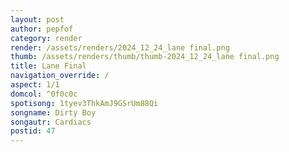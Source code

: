 ```yaml
---
layout: post
author: pepfof
category: render
render: /assets/renders/2024_12_24_lane final.png
thumb: /assets/renders/thumb/thumb-2024_12_24_lane final.png
title: Lane Final
navigation_override: /
aspect: 1/1
domcol: ^0f0c0c
spotisong: 1tyev3ThkAmJ9GSrUm88Qi
songname: Dirty Boy
songautr: Cardiacs
postid: 47
---
```


<!--USER BEGIN 1-->

<!--USER END 1-->

<!--more-->
<!--USER BEGIN 2-->

<!--USER END 2-->

